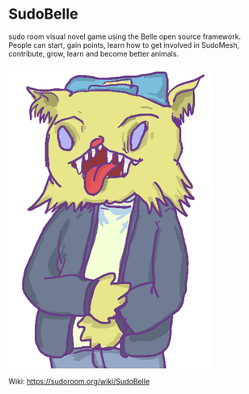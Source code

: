 # SudoBelle

sudo room visual novel game using the Belle open source framework. People can start, gain points, learn how to get involved in SudoMesh, contribute, grow, learn and become better animals.

![SudoCat](http://raw.githubusercontent.com/sudoroom/SudoBelle-Game/master/SudoMesh/sudocat-normal.png)

Wiki: https://sudoroom.org/wiki/SudoBelle 

